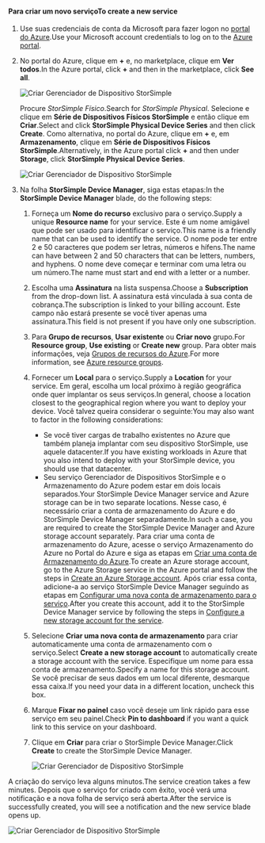 <!--author=alkohli last changed:02/10/2017-->


#### <a name="to-create-a-new-service"></a><span data-ttu-id="ae92c-101">Para criar um novo serviço</span><span class="sxs-lookup"><span data-stu-id="ae92c-101">To create a new service</span></span>

1. <span data-ttu-id="ae92c-102">Use suas credenciais de conta da Microsoft para fazer logon no [portal do Azure](https://portal.azure.com/).</span><span class="sxs-lookup"><span data-stu-id="ae92c-102">Use your Microsoft account credentials to log on to the [Azure portal](https://portal.azure.com/).</span></span>

2. <span data-ttu-id="ae92c-103">No portal do Azure, clique em **+** e, no marketplace, clique em **Ver todos**.</span><span class="sxs-lookup"><span data-stu-id="ae92c-103">In the Azure portal, click **+** and then in the marketplace, click **See all**.</span></span>

    ![Criar Gerenciador de Dispositivo StorSimple](./media/storsimple-8000-create-new-service/createssdevman1.png)

    <span data-ttu-id="ae92c-105">Procure _StorSimple Físico_.</span><span class="sxs-lookup"><span data-stu-id="ae92c-105">Search for _StorSimple Physical_.</span></span> <span data-ttu-id="ae92c-106">Selecione e clique em **Série de Dispositivos Físicos StorSimple** e então clique em **Criar**.</span><span class="sxs-lookup"><span data-stu-id="ae92c-106">Select and click **StorSimple Physical Device Series** and then click **Create**.</span></span> <span data-ttu-id="ae92c-107">Como alternativa, no portal do Azure, clique em **+** e, em **Armazenamento**, clique em **Série de Dispositivos Físicos StorSimple**.</span><span class="sxs-lookup"><span data-stu-id="ae92c-107">Alternatively, in the Azure portal click **+** and then under **Storage**, click **StorSimple Physical Device Series**.</span></span>

    ![Criar Gerenciador de Dispositivo StorSimple](./media/storsimple-8000-create-new-service/createssdevman11.png)

3. <span data-ttu-id="ae92c-109">Na folha **StorSimple Device Manager**, siga estas etapas:</span><span class="sxs-lookup"><span data-stu-id="ae92c-109">In the **StorSimple Device Manager** blade, do the following steps:</span></span>
   
   1. <span data-ttu-id="ae92c-110">Forneça um **Nome do recurso** exclusivo para o serviço.</span><span class="sxs-lookup"><span data-stu-id="ae92c-110">Supply a unique **Resource name** for your service.</span></span> <span data-ttu-id="ae92c-111">Este é um nome amigável que pode ser usado para identificar o serviço.</span><span class="sxs-lookup"><span data-stu-id="ae92c-111">This name is a friendly name that can be used to identify the service.</span></span> <span data-ttu-id="ae92c-112">O nome pode ter entre 2 e 50 caracteres que podem ser letras, números e hífens.</span><span class="sxs-lookup"><span data-stu-id="ae92c-112">The name can have between 2 and 50 characters that can be letters, numbers, and hyphens.</span></span> <span data-ttu-id="ae92c-113">O nome deve começar e terminar com uma letra ou um número.</span><span class="sxs-lookup"><span data-stu-id="ae92c-113">The name must start and end with a letter or a number.</span></span>

   2. <span data-ttu-id="ae92c-114">Escolha uma **Assinatura** na lista suspensa.</span><span class="sxs-lookup"><span data-stu-id="ae92c-114">Choose a **Subscription** from the drop-down list.</span></span> <span data-ttu-id="ae92c-115">A assinatura está vinculada à sua conta de cobrança.</span><span class="sxs-lookup"><span data-stu-id="ae92c-115">The subscription is linked to your billing account.</span></span> <span data-ttu-id="ae92c-116">Este campo não estará presente se você tiver apenas uma assinatura.</span><span class="sxs-lookup"><span data-stu-id="ae92c-116">This field is not present if you have only one subscription.</span></span>

   3. <span data-ttu-id="ae92c-117">Para **Grupo de recursos**, **Usar existente** ou **Criar novo** grupo.</span><span class="sxs-lookup"><span data-stu-id="ae92c-117">For **Resource group**, **Use existing** or **Create new** group.</span></span> <span data-ttu-id="ae92c-118">Para obter mais informações, veja [Grupos de recursos do Azure](https://azure.microsoft.com/documentation/articles/virtual-machines-windows-infrastructure-resource-groups-guidelines/).</span><span class="sxs-lookup"><span data-stu-id="ae92c-118">For more information, see [Azure resource groups](https://azure.microsoft.com/documentation/articles/virtual-machines-windows-infrastructure-resource-groups-guidelines/).</span></span>
   
   4. <span data-ttu-id="ae92c-119">Fornecer um **Local** para o serviço.</span><span class="sxs-lookup"><span data-stu-id="ae92c-119">Supply a **Location** for your service.</span></span> <span data-ttu-id="ae92c-120">Em geral, escolha um local próximo à região geográfica onde quer implantar os seus serviços.</span><span class="sxs-lookup"><span data-stu-id="ae92c-120">In general, choose a location closest to the geographical region where you want to deploy your device.</span></span> <span data-ttu-id="ae92c-121">Você talvez queira considerar o seguinte:</span><span class="sxs-lookup"><span data-stu-id="ae92c-121">You may also want to factor in the following considerations:</span></span> 
      
      * <span data-ttu-id="ae92c-122">Se você tiver cargas de trabalho existentes no Azure que também planeja implantar com seu dispositivo StorSimple, use aquele datacenter.</span><span class="sxs-lookup"><span data-stu-id="ae92c-122">If you have existing workloads in Azure that you also intend to deploy with your StorSimple device, you should use that datacenter.</span></span>
      * <span data-ttu-id="ae92c-123">Seu serviço Gerenciador de Dispositivos StorSimple e o Armazenamento do Azure podem estar em dois locais separados.</span><span class="sxs-lookup"><span data-stu-id="ae92c-123">Your StorSimple Device Manager service and Azure storage can be in two separate locations.</span></span> <span data-ttu-id="ae92c-124">Nesse caso, é necessário criar a conta de armazenamento do Azure e do StorSimple Device Manager separadamente.</span><span class="sxs-lookup"><span data-stu-id="ae92c-124">In such a case, you are required to create the StorSimple Device Manager and Azure storage account separately.</span></span> <span data-ttu-id="ae92c-125">Para criar uma conta de armazenamento do Azure, acesse o serviço Armazenamento do Azure no Portal do Azure e siga as etapas em [Criar uma conta de Armazenamento do Azure](../articles/storage/common/storage-create-storage-account.md#create-a-storage-account).</span><span class="sxs-lookup"><span data-stu-id="ae92c-125">To create an Azure storage account, go to the Azure Storage service in the Azure portal and follow the steps in [Create an Azure Storage account](../articles/storage/common/storage-create-storage-account.md#create-a-storage-account).</span></span> <span data-ttu-id="ae92c-126">Após criar essa conta, adicione-a ao serviço StorSimple Device Manager seguindo as etapas em [Configurar uma nova conta de armazenamento para o serviço](../articles/storsimple/storsimple-8000-deployment-walkthrough-u2.md#configure-a-new-storage-account-for-the-service).</span><span class="sxs-lookup"><span data-stu-id="ae92c-126">After you create this account, add it to the StorSimple Device Manager service by following the steps in [Configure a new storage account for the service](../articles/storsimple/storsimple-8000-deployment-walkthrough-u2.md#configure-a-new-storage-account-for-the-service).</span></span>

   5. <span data-ttu-id="ae92c-127">Selecione **Criar uma nova conta de armazenamento** para criar automaticamente uma conta de armazenamento com o serviço.</span><span class="sxs-lookup"><span data-stu-id="ae92c-127">Select **Create a new storage account** to automatically create a storage account with the service.</span></span> <span data-ttu-id="ae92c-128">Especifique um nome para essa conta de armazenamento.</span><span class="sxs-lookup"><span data-stu-id="ae92c-128">Specify a name for this storage account.</span></span> <span data-ttu-id="ae92c-129">Se você precisar de seus dados em um local diferente, desmarque essa caixa.</span><span class="sxs-lookup"><span data-stu-id="ae92c-129">If you need your data in a different location, uncheck this box.</span></span>

   6. <span data-ttu-id="ae92c-130">Marque **Fixar no painel** caso você deseje um link rápido para esse serviço em seu painel.</span><span class="sxs-lookup"><span data-stu-id="ae92c-130">Check **Pin to dashboard** if you want a quick link to this service on your dashboard.</span></span>
      
   7. <span data-ttu-id="ae92c-131">Clique em **Criar** para criar o StorSimple Device Manager.</span><span class="sxs-lookup"><span data-stu-id="ae92c-131">Click **Create** to create the StorSimple Device Manager.</span></span>

       ![Criar Gerenciador de Dispositivo StorSimple](./media/storsimple-8000-create-new-service/createssdevman2.png)
   
<span data-ttu-id="ae92c-133">A criação do serviço leva alguns minutos.</span><span class="sxs-lookup"><span data-stu-id="ae92c-133">The service creation takes a few minutes.</span></span> <span data-ttu-id="ae92c-134">Depois que o serviço for criado com êxito, você verá uma notificação e a nova folha de serviço será aberta.</span><span class="sxs-lookup"><span data-stu-id="ae92c-134">After the service is successfully created, you will see a notification and the new service blade opens up.</span></span>
   
![Criar Gerenciador de Dispositivo StorSimple](./media/storsimple-8000-create-new-service/createssdevman5.png)



